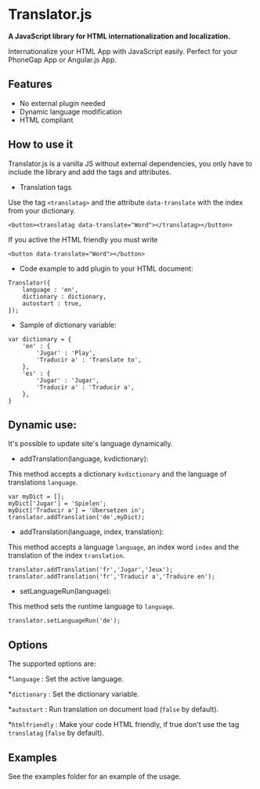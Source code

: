 Translator.js
=============

**A JavaScript library for HTML internationalization and localization.**

Internationalize your HTML App with JavaScript easily. Perfect for your 
PhoneGap App or Angular.js App.

## Features

- No external plugin needed
- Dynamic language modification
- HTML compliant

## How to use it

Translator.js is a vanilla JS without external dependencies, you only 
have to include the library and add the tags and attributes.

- Translation tags

Use the tag `<translatag>` and the attribute `data-translate` with the index 
from your dictionary.
```
<button><translatag data-translate="Word"></translatag></button>
```

If you active the HTML friendly you must write
```
<button data-translate="Word"></button>
```

- Code example to add plugin to your HTML document:

```
Translator({
	language : 'en',
	dictionary : dictionary,
	autostart : true,
});
```
- Sample of dictionary variable:

```
var dictionary = {
	'en' : {
		'Jugar' : 'Play',
		'Traducir a' : 'Translate to',
	},
	'es' : {
		'Jugar' : 'Jugar',
		'Traducir a' : 'Traducir a',
	},
}
```

## Dynamic use:

It's possible to update site's language dynamically. 

- addTranslation(language, kvdictionary):

This method accepts a dictionary `kvdictionary` and the language of translations `language`. 

```
var myDict = [];
myDict['Jugar'] = 'Spielen';
myDict['Traducir a'] = 'Übersetzen in';
translator.addTranslation('de',myDict);
```

- addTranslation(language, index, translation):

This method accepts a language `language`, an index word `index` and the translation of the index `translation`. 

```
translator.addTranslation('fr','Jugar','Jeux');
translator.addTranslation('fr','Traducir a','Traduire en');
```

- setLanguageRun(language):

This method sets the runtime language to `language`. 

```
translator.setLanguageRun('de');
```

## Options

The supported options are:

*`language` : Set the active language.

*`dictionary` : Set the dictionary variable.

*`autostart` : Run translation on document load (`false` by default).

*`htmlfriendly` : Make your code HTML friendly, if true don't use the tag `translatag` (`false` by default).

## Examples

See the examples folder for an example of the usage.
